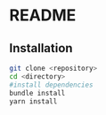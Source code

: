 # README

## Installation 

```bash
git clone <repository>
cd <directory>
#install dependencies
bundle install
yarn install

```

##
